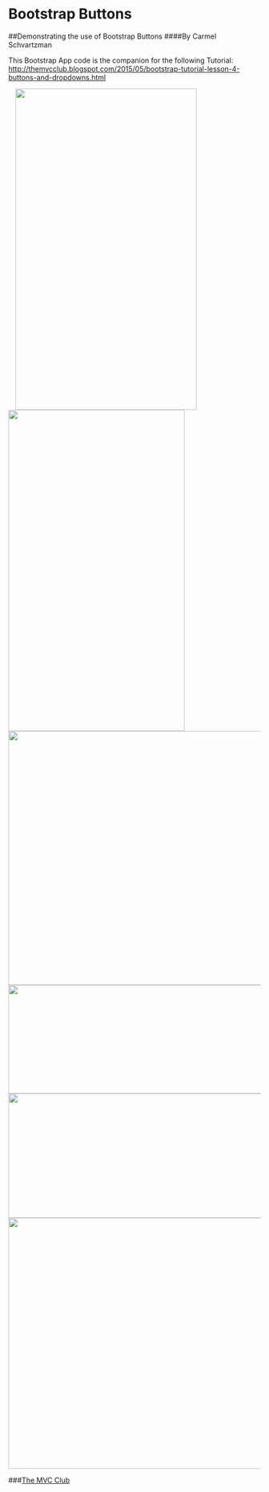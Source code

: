 # Bootstrap Buttons
##Demonstrating the use of Bootstrap Buttons 
####By Carmel Schvartzman

This Bootstrap App code is the companion for the following Tutorial:
 http://themvcclub.blogspot.com/2015/05/bootstrap-tutorial-lesson-4-buttons-and-dropdowns.html

<a href="http://themvcclub.blogspot.com/2015/05/bootstrap-tutorial-lesson-4-buttons-and-dropdowns.html" imageanchor="1" target="_blank" style="margin-left: 1em; margin-right: 1em;">


<img border="0" height="640" src="http://2.bp.blogspot.com/-g29td--stjg/VWQjCo8DnfI/AAAAAAAAK9Q/-9V6xYdObvM/s640/2.png" width="362" />

<img border="0" height="640" src="http://3.bp.blogspot.com/-oalExZTNyts/VWQjCZIsL9I/AAAAAAAAK88/pQYafNR1zl8/s640/3.png" width="352" />

<img border="0" height="506" src="http://4.bp.blogspot.com/-3IoVPCTikt4/VWQjBOTaK8I/AAAAAAAAK9I/OdFH5jnb_-w/s640/1.png" width="640" />

<img border="0" height="216" src="http://2.bp.blogspot.com/-JUKwREZsBKI/VWQjCtRwsAI/AAAAAAAAK84/YVIwqLTbRX8/s640/4.png" width="640" />

<img border="0" height="248" src="http://4.bp.blogspot.com/-2kiHyxA2eSo/VWQjDPn48QI/AAAAAAAAK80/_bO2XLG4xDY/s640/5.png" width="640" />

<img border="0" height="500" src="http://1.bp.blogspot.com/-2UiSw6hvq4I/VWQjDTbH4nI/AAAAAAAAK8s/VMD8BCBo56s/s640/6.png" width="640" />



</a>

###<a href="http://themvcclub.blogspot.com/"   target="_blank"  >The MVC Club</a>


